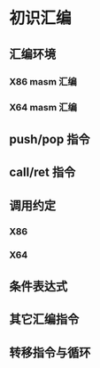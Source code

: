 # 初识汇编

## 汇编环境
### X86 masm 汇编
### X64 masm 汇编

## push/pop 指令

## call/ret 指令

## 调用约定

### X86
### X64

## 条件表达式

## 其它汇编指令

## 转移指令与循环



